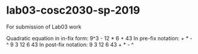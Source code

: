 # lab03-cosc2030-sp-2019
For submission of Lab03 work

Quadratic equation in in-fix form: 9^3 - 12 * 6 + 43
In pre-fix notation: + * - ^ 9 3 12 6 43
In post-fix notation: 9 3 12 6 43 + * - ^
